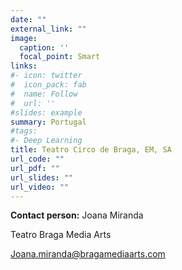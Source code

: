 ```yaml
---
date: ""
external_link: ""
image:
  caption: ''
  focal_point: Smart
links:
#- icon: twitter
#  icon_pack: fab
#  name: Follow
#  url: ''
#slides: example
summary: Portugal
#tags:
#- Deep Learning
title: Teatro Circo de Braga, EM, SA 
url_code: ""
url_pdf: ""
url_slides: ""
url_video: ""
---
```


**Contact person:**
Joana Miranda

Teatro Braga Media Arts

Joana.miranda@bragamediaarts.com 
